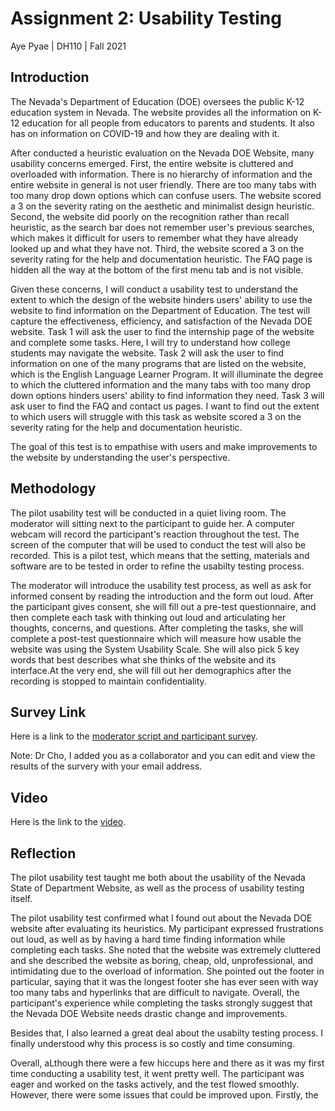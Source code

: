 # Assignment 2: Usability Testing
Aye Pyae | DH110 | Fall 2021
## Introduction
The Nevada's Department of Education (DOE) oversees the public K-12 education system in Nevada. The website provides all the information on K-12 education for all people from educators to parents and students. It also has on information on COVID-19 and how they are dealing with it.

After conducted a heuristic evaluation on the Nevada DOE Website, many usability concerns emerged. First, the entire website is cluttered and overloaded with information. There is no hierarchy of information and the entire website in general is not user friendly. There are too many tabs with too many drop down options which can confuse users. The website scored a 3 on the severity rating on the aesthetic and minimalist design heuristic. Second, the website did poorly on the recognition rather than recall heuristic, as the search bar does not remember user's previous searches, which makes it difficult for users to remember what they have already looked up and what they have not. Third, the website scored a 3 on the severity rating for the help and documentation heuristic. The FAQ page is hidden all the way at the bottom of the first menu tab and is not visible.

Given these concerns, I will conduct a usability test to understand the extent to which the design of the website hinders users' ability to use the website to find information on the Department of Education. The test will capture the effectiveness, efficiency, and satisfaction of the Nevada DOE website. Task 1 will ask the user to find the internship page of the website and complete some tasks. Here, I will try to understand how college students may navigate the website. Task 2 will ask the user to find information on one of the many programs that are listed on the website, which is the English Language Learner Program. It will illuminate the degree to which the cluttered information and the many tabs with too many drop down options hinders users' ability to find information they need. Task 3 will ask user to find the FAQ and contact us pages. I want to find out the extent to which users will struggle with this task as website scored a 3 on the severity rating for the help and documentation heuristic.

The goal of this test is to empathise with users and make improvements to the website by understanding the user's perspective.

## Methodology
The pilot usability test will be conducted in a quiet living room. The moderator will sitting next to the participant to guide her. A computer webcam will record the participant's reaction throughout the test. The screen of the computer that will be used to conduct the test will also be recorded. This is a pilot test, which means that the setting, materials and software are to be tested in order to refine the usabilty testing process. 

The moderator will introduce the usability test process, as well as ask for informed consent by reading the introduction and the form out loud. After the participant gives consent, she will fill out a pre-test questionnaire, and then complete each task with thinking out loud and articulating her thoughts, concerns, and questions. After completing the tasks, she will complete a post-test questionnaire which will measure how usable the website was using the System Usability Scale. She will also pick 5 key words that best describes what she thinks of the website and its interface.At the very end, she will fill out her demographics after the recording is stopped to maintain confidentiality.
 

## Survey Link
Here is a link to the [moderator script and participant survey](https://docs.google.com/forms/d/e/1FAIpQLSeMsN081u3SI1t7rcR8iggcKMCPffTB0q1OGxRSTWWvwvnZcw/viewform).  

Note: Dr Cho, I added you as a collaborator and you can edit and view the results of the survery with your email address.

## Video 
Here is the link to the [video](https://youtu.be/dCeh2q9mAJI).
## Reflection
The pilot usability test taught me both about the usability of the Nevada State of Department Website, as well as the process of usability testing itself.

The pilot usability test confirmed what I found out about the Nevada DOE website after evaluating its heuristics. My participant expressed frustrations out loud, as well as by having a hard time finding information while completing each tasks.  She noted that the website was extremely cluttered and she described the website as boring, cheap, old, unprofessional, and intimidating due to the overload of information. She pointed out the footer in particular, saying that it was the longest footer she has ever seen with way too many tabs and hyperlinks that are difficult to navigate. Overall, the participant's experience while completing the tasks strongly suggest that the Nevada DOE Website needs drastic change and improvements.

Besides that, I also learned a great deal about the usabilty testing process. I finally understood why this process is so costly and time consuming. 

Overall, aLthough there were a few hiccups here and there as it was my first time conducting a usability test, it went pretty well. The participant was eager and worked on the tasks actively, and the test flowed smoothly. However, there were some issues that could be improved upon. Firstly, the 
